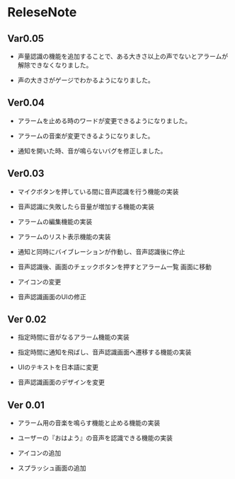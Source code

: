 # ReleseNote

## Var0.05

* 声量認識の機能を追加することで、ある大きさ以上の声でないとアラームが解除できなくなりました。

* 声の大きさがゲージでわかるようになりました。

## Ver0.04

* アラームを止める時のワードが変更できるようになりました。

* アラームの音楽が変更できるようになりました。

* 通知を開いた時、音が鳴らないバグを修正しました。

## Ver0.03 
* マイクボタンを押している間に音声認識を行う機能の実装

* 音声認識に失敗したら音量が増加する機能の実装

* アラームの編集機能の実装

* アラームのリスト表示機能の実装

* 通知と同時にバイブレーションが作動し、音声認識後に停止

* 音声認識後、画面のチェックボタンを押すとアラーム一覧
画面に移動

* アイコンの変更

* 音声認識画面のUIの修正

## Ver 0.02 
* 指定時間に音がなるアラーム機能の実装  

* 指定時間に通知を飛ばし、音声認識画面へ遷移する機能の実装  

* UIのテキストを日本語に変更 

* 音声認識画面のデザインを変更 

## Ver 0.01
* アラーム用の音楽を鳴らす機能と止める機能の実装

* ユーザーの『おはよう』の音声を認識できる機能の実装

* アイコンの追加

* スプラッシュ画面の追加
